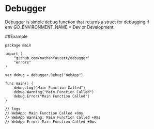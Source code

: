 Debugger
=====

Debugger is simple debug function that returns a struct for debugging if env GO_ENVIRONMENT_NAME = Dev or Development

##Example
```
package main

import (
	"github.com/nathanfaucett/debugger"
	"errors"
)

var debug = debugger.Debug("WebApp")

func main() {
	debug.Log("Main Function Called")
	debug.Warning("Main Function Called")
	debug.Error("Main Function Called")
}

// logs
// WebApp: Main Function Called +0ms
// WebApp Warning: Main Function Called +0ms
// WebApp Error: Main Function Called +0ms

```